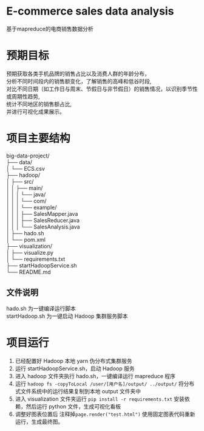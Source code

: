 # E-commerce sales data analysis

基于mapreduce的电商销售数据分析

# 预期目标

预期获取各类手机品牌的销售占比以及消费人群的年龄分布，  
分析不同时间段内的销售额变化，了解销售的高峰和低谷时段,  
对比不同日期（如工作日与周末、节假日与非节假日）的销售情况，以识别季节性或周期性趋势,  
统计不同地区的销售额占比,  
并进行可视化成果展示。  

# 项目主要结构

big-data-project/  
├── data/  
│   └── ECS.csv  
├── hadoop/  
│   ├── src/  
│   │   ├── main/  
│   │   │   └── java/  
│   │   │       └── com/  
│   │   │           └── example/  
│   │   │               ├── SalesMapper.java  
│   │   │               ├── SalesReducer.java  
│   │   │               └── SalesAnalysis.java  
│   ├── hado.sh  
│   └── pom.xml  
├── visualization/  
│   ├── visualize.py  
│   └── requirements.txt  
├── startHadoopService.sh  
└── README.md  

## 文件说明

hado.sh 为一键编译运行脚本  
startHadoop.sh 为一键启动 Hadoop 集群服务脚本  

# 项目运行

1. 已经配置好 Hadoop 本地 yarn 伪分布式集群服务
2. 运行 startHadoopService.sh，启动 Hadoop 服务
3. 进入 hadoop 文件夹执行 hado.sh，一键编译运行 mapreduce 程序
4. 运行 `hadoop fs -copyToLocal /user/[用户名]/output/ ../output/` 将分布式文件系统中的运行结果复制到本地 output 文件夹中
5. 进入 visualization 文件夹运行 `pip install -r requirements.txt` 安装依赖，然后运行 python 文件，生成可视化看板
6. 调整好图表位置后 注释掉`page.render("test.html")` 使用固定图表代码重新运行，生成最终图。